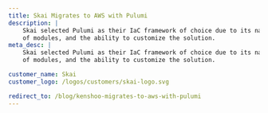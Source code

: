 ```yaml
---
title: Skai Migrates to AWS with Pulumi
description: |
    Skai selected Pulumi as their IaC framework of choice due to its native programmatic nature, an endless number
    of modules, and the ability to customize the solution.
meta_desc: |
    Skai selected Pulumi as their IaC framework of choice due to its native programmatic nature, an endless number
    of modules, and the ability to customize the solution.

customer_name: Skai
customer_logo: /logos/customers/skai-logo.svg

redirect_to: /blog/kenshoo-migrates-to-aws-with-pulumi
---
```

